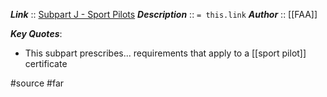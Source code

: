 ***Link***      :: [Subpart J - Sport Pilots](https://www.ecfr.gov/current/title-14/chapter-I/subchapter-D/part-61/subpart-J)
***Description***      :: `= this.link`
***Author*** :: [[FAA]]

***Key Quotes***:
* This subpart prescribes... requirements that apply to a [[sport pilot]] certificate

#source #far